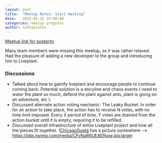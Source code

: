 ```yaml
---
layout: post
title:  "Meetup Notes: Start Hacking"
date:   2015-05-22 19:00:00
categories: meetup progress
author: nathanielks
---
```


[Meetup link for posterity](http://www.meetup.com/Dallas-Web-Mobile-Development-Meetup/events/222583236/)

Many team members were missing this meetup, so it was rather relaxed. Had the pleasure of adding a new developer to the group and introducing him to Liveplant. 

### Discussions

- Talked about how to gamify liveplant and encourage people to continue coming back. Potential solution is a storyline and chaos events ( need to water the plant so much, defend the plant against ants, plant is going on an adventure, etc ).
- Discussed alternate action voting mechanic: The Leaky Bucket. In order for an action to take place, the action has to receive N votes, with no time limit imposed. Every X period of time, Y votes are drained from the action bucket until it is empty, requiring it to be refilled.
- Discussed overall infrastructure of entire Liveplant project and how all the pieces fit together. ([ChicagoGupta](https://github.com/ChicagoGupta) has a picture somewhere --> https://pbs.twimg.com/media/CFvNaR6UEAEfkpw.jpg:large)
